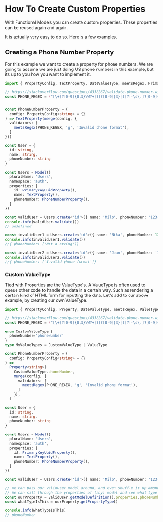 # How To Create Custom Properties
With Functional Models you can create custom properties. These properties can be reused again and again.

It is actually very easy to do so. Here is a few examples.


## Creating a Phone Number Property
For this example we want to create a property for phone numbers. We are going to assume we are just doing US phone numbers in this example, but its up to you how you want to implement it.

```typescript
import { PropertyConfig, TextProperty, DateValueType, meetsRegex, PrimaryKeyUuidProperty } from 'functional-models'

// https://stackoverflow.com/questions/4338267/validate-phone-number-with-javascript
const PHONE_REGEX = /^[\+]?[0-9]{0,3}\W?+[(]?[0-9]{3}[)]?[-\s\.]?[0-9]{3}[-\s\.]?[0-9]{4,6}$/im


const PhoneNumberProperty = (
  config: PropertyConfig<string> = {}
) => TextProperty(merge(config, {
  validators: [
    meetsRegex(PHONE_REGEX, 'g', 'Invalid phone format'),
  ]
}))

const User = {
  id: string,
  name: string,
  phoneNumber: string
}

const Users = Model({
  pluralName: 'Users',
  namespace: 'auth',
  properties: {
    id: PrimaryKeyUuidProperty(),
    name: TextProperty(), 
    phoneNumber: PhoneNumberProperty(),
  }
})

const validUser = Users.create<'id'>({ name: 'Milo', phoneNumber: '123-456-7890'})
console.info(validUser.validate())
// undefined

const invalidUser1 = Users.create<'id'>({ name: 'Nika', phoneNumber: 1234578890})
console.info(invalidUser1.validate())
//{ phoneNumber: ['Not a string']}

const invalidUser2 = Users.create<'id'>({ name: 'Joan', phoneNumber: '123-45-6789'})
console.info(invalidUser2.validate())
//{ phoneNumber: ['Invalid phone format']}
```

### Custom ValueType
Tied with Properties are the ValueType's. A ValueType is often used to queue other code to handle the data in a certain way. Such as rendering a certain kind of HTML form for inputting the data. Let's add to our above example, by creating our own ValueType.

```typescript
import { PropertyConfig, Property, DateValueType, meetsRegex, ValueType, PrimaryKeyUuidProperty, TextProperty, } from 'functional-models'

// https://stackoverflow.com/questions/4338267/validate-phone-number-with-javascript
const PHONE_REGEX = /^[\+]?[0-9]{0,3}\W?+[(]?[0-9]{3}[)]?[-\s\.]?[0-9]{3}[-\s\.]?[0-9]{4,6}$/im

enum CustomValueType {
  phoneNumber='phoneNumber'
}
type MyValueTypes = CustomValueType | ValueType

const PhoneNumberProperty = (
  config: PropertyConfig<string> = {}
) =>
  Property<string>(
    CustomValueType.phoneNumber,
    merge(config, {
      validators: [
        meetsRegex(PHONE_REGEX, 'g', 'Invalid phone format'),
      ]
    }),
  )

const User = {
  id: string,
  name: string,
  phoneNumber: string
}

const Users = Model({
  pluralName: 'Users',
  namespace: 'auth',
  properties: {
    id: PrimaryKeyUuidProperty(),
    name: TextProperty(),
    phoneNumber: PhoneNumberProperty(),
  }
})

const validUser = Users.create<'id'>({ name: 'Milo', phoneNumber: '123-456-7890'})

// We can pass our validUser model around, and even shuffle it up among other models.
// We can sift through the properties of (any) model and see what type it is.
const ourProperty = validUser.getModelDefinition().properties.phoneNumber
const whatTypeIsThis = ourProperty.getPropertyType()

console.info(whatTypeIsThis)
// phoneNumber

```

